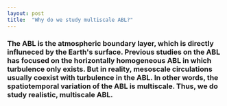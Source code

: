 ```yaml
---
layout: post
title:  "Why do we study multiscale ABL?"
---
```


### The ABL is the atmospheric boundary layer, which is directly influneced by the Earth's surface. Previous studies on the ABL has focused on the horizontally homogeneous ABL in which turbulence only exists. But in reality, mesoscale circulations usually coexist with turbulence in the ABL. In other words, the spatiotemporal variation of the ABL is multiscale. Thus, we do study realistic, multiscale ABL.    


